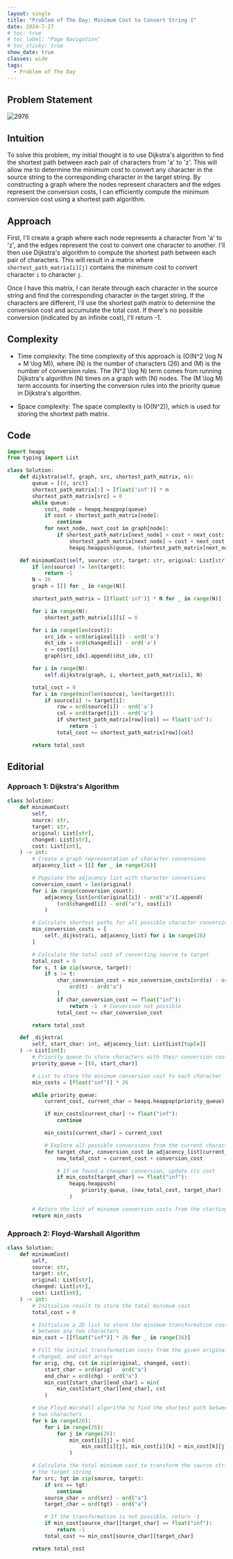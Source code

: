 ```yaml
---
layout: single
title: "Problem of The Day: Minimum Cost to Convert String I"
date: 2024-7-27
# toc: true
# toc_label: "Page Navigation"
# toc_sticky: true
show_date: true
classes: wide
tags:
  - Problem of The Day
---
```


## Problem Statement

![2976](/assets/images/2024-07-27_10-36-59-problem-2976.png)

## Intuition

To solve this problem, my initial thought is to use Dijkstra's algorithm to find the shortest path between each pair of characters from 'a' to 'z'. This will allow me to determine the minimum cost to convert any character in the source string to the corresponding character in the target string. By constructing a graph where the nodes represent characters and the edges represent the conversion costs, I can efficiently compute the minimum conversion cost using a shortest path algorithm.

## Approach

First, I'll create a graph where each node represents a character from 'a' to 'z', and the edges represent the cost to convert one character to another. I'll then use Dijkstra's algorithm to compute the shortest path between each pair of characters. This will result in a matrix where `shortest_path_matrix[i][j]` contains the minimum cost to convert character `i` to character `j`.

Once I have this matrix, I can iterate through each character in the source string and find the corresponding character in the target string. If the characters are different, I'll use the shortest path matrix to determine the conversion cost and accumulate the total cost. If there's no possible conversion (indicated by an infinite cost), I'll return -1.

## Complexity

- Time complexity:
  The time complexity of this approach is \(O(N^2 \log N + M \log M)\), where \(N\) is the number of characters (26) and \(M\) is the number of conversion rules. The \(N^2 \log N\) term comes from running Dijkstra's algorithm \(N\) times on a graph with \(N\) nodes. The \(M \log M\) term accounts for inserting the conversion rules into the priority queue in Dijkstra's algorithm.

- Space complexity:
  The space complexity is \(O(N^2)\), which is used for storing the shortest path matrix.

## Code

```python
import heapq
from typing import List

class Solution:
    def dijkstra(self, graph, src, shortest_path_matrix, n):
        queue = [(0, src)]
        shortest_path_matrix[:] = [float('inf')] * n
        shortest_path_matrix[src] = 0
        while queue:
            cost, node = heapq.heappop(queue)
            if cost > shortest_path_matrix[node]:
                continue
            for next_node, next_cost in graph[node]:
                if shortest_path_matrix[next_node] > cost + next_cost:
                    shortest_path_matrix[next_node] = cost + next_cost
                    heapq.heappush(queue, (shortest_path_matrix[next_node], next_node))

    def minimumCost(self, source: str, target: str, original: List[str], changed: List[str], cost: List[int]) -> int:
        if len(source) != len(target):
            return -1
        N = 26
        graph = [[] for _ in range(N)]

        shortest_path_matrix = [[float('inf')] * N for _ in range(N)]

        for i in range(N):
            shortest_path_matrix[i][i] = 0

        for i in range(len(cost)):
            src_idx = ord(original[i]) - ord('a')
            dst_idx = ord(changed[i]) - ord('a')
            c = cost[i]
            graph[src_idx].append((dst_idx, c))

        for i in range(N):
            self.dijkstra(graph, i, shortest_path_matrix[i], N)

        total_cost = 0
        for i in range(min(len(source), len(target))):
            if source[i] != target[i]:
                row = ord(source[i]) - ord('a')
                col = ord(target[i]) - ord('a')
                if shortest_path_matrix[row][col] == float('inf'):
                    return -1
                total_cost += shortest_path_matrix[row][col]

        return total_cost
```

## Editorial

### Approach 1: Dijkstra's Algorithm

```python
class Solution:
    def minimumCost(
        self,
        source: str,
        target: str,
        original: List[str],
        changed: List[str],
        cost: List[int],
    ) -> int:
        # Create a graph representation of character conversions
        adjacency_list = [[] for _ in range(26)]

        # Populate the adjacency list with character conversions
        conversion_count = len(original)
        for i in range(conversion_count):
            adjacency_list[ord(original[i]) - ord("a")].append(
                (ord(changed[i]) - ord("a"), cost[i])
            )

        # Calculate shortest paths for all possible character conversions
        min_conversion_costs = [
            self._dijkstra(i, adjacency_list) for i in range(26)
        ]

        # Calculate the total cost of converting source to target
        total_cost = 0
        for s, t in zip(source, target):
            if s != t:
                char_conversion_cost = min_conversion_costs[ord(s) - ord("a")][
                    ord(t) - ord("a")
                ]
                if char_conversion_cost == float("inf"):
                    return -1  # Conversion not possible
                total_cost += char_conversion_cost

        return total_cost

    def _dijkstra(
        self, start_char: int, adjacency_list: List[List[tuple]]
    ) -> List[int]:
        # Priority queue to store characters with their conversion cost, sorted by cost
        priority_queue = [(0, start_char)]

        # List to store the minimum conversion cost to each character
        min_costs = [float("inf")] * 26

        while priority_queue:
            current_cost, current_char = heapq.heappop(priority_queue)

            if min_costs[current_char] != float("inf"):
                continue

            min_costs[current_char] = current_cost

            # Explore all possible conversions from the current character
            for target_char, conversion_cost in adjacency_list[current_char]:
                new_total_cost = current_cost + conversion_cost

                # If we found a cheaper conversion, update its cost
                if min_costs[target_char] == float("inf"):
                    heapq.heappush(
                        priority_queue, (new_total_cost, target_char)
                    )

        # Return the list of minimum conversion costs from the starting character to all others
        return min_costs
```

### Approach 2: Floyd-Warshall Algorithm

```python
class Solution:
    def minimumCost(
        self,
        source: str,
        target: str,
        original: List[str],
        changed: List[str],
        cost: List[int],
    ) -> int:
        # Initialize result to store the total minimum cost
        total_cost = 0

        # Initialize a 2D list to store the minimum transformation cost
        # between any two characters
        min_cost = [[float("inf")] * 26 for _ in range(26)]

        # Fill the initial transformation costs from the given original,
        # changed, and cost arrays
        for orig, chg, cst in zip(original, changed, cost):
            start_char = ord(orig) - ord("a")
            end_char = ord(chg) - ord("a")
            min_cost[start_char][end_char] = min(
                min_cost[start_char][end_char], cst
            )

        # Use Floyd-Warshall algorithm to find the shortest path between any
        # two characters
        for k in range(26):
            for i in range(26):
                for j in range(26):
                    min_cost[i][j] = min(
                        min_cost[i][j], min_cost[i][k] + min_cost[k][j]
                    )

        # Calculate the total minimum cost to transform the source string to
        # the target string
        for src, tgt in zip(source, target):
            if src == tgt:
                continue
            source_char = ord(src) - ord("a")
            target_char = ord(tgt) - ord("a")

            # If the transformation is not possible, return -1
            if min_cost[source_char][target_char] == float("inf"):
                return -1
            total_cost += min_cost[source_char][target_char]

        return total_cost
```
